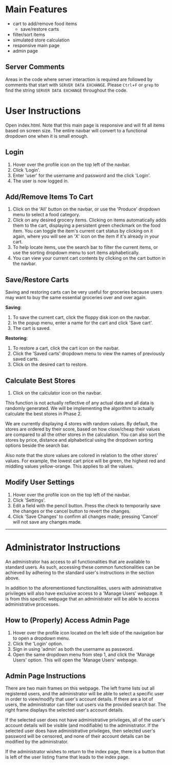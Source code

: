 # Main Features
- cart to add/remove food items
  - save/restore carts
- filter/sort items
- simulated store calculation
- responsive main page
- admin page

## Server Comments 
Areas in the code where server interaction is required are followed by comments
that start with `SERVER DATA EXCHANGE`.  Please `Ctrl`+`F` or `grep` to find
the string `SERVER DATA EXCHANGE` throughout the code.

# User Instructions
Open index.html. Note that this main page is responsive and will fit all items
based on screen size. The entire navbar will convert to a functional dropdown
one when it is small enough.

## Login
1. Hover over the profile icon on the top left of the navbar.
2. Click 'Login'.
3. Enter 'user' for the username and password and the click 'Login'.
4. The user is now logged in.

## Add/Remove Items To Cart
1. Click on the 'All' button on the navbar, or use the 'Produce' dropdown menu
   to select a food category.
2. Click on any desired grocery items. Clicking on items automatically adds
   them to the cart, displaying a persistent green checkmark on the food item.
   You can toggle the item's current cart status by clicking on it again, where
   you will see an 'X' icon on the item if it's already in your cart.
3. To help locate items, use the search bar to filter the current items, or use
   the sorting dropdown menu to sort items alphabetically.
4. You can view your current cart contents by clicking on the cart button in
   the navbar.

## Save/Restore Carts
Saving and restoring carts can be very useful for groceries because users may
want to buy the same essential groceries over and over again.

**Saving**:
1. To save the current cart, click the floppy disk icon on the navbar.
2. In the popup menu, enter a name for the cart and click 'Save cart'.
3. The cart is saved.

**Restoring**:
1. To restore a cart, click the cart icon on the navbar.
2. Click the 'Saved carts' dropdown menu to view the names of previously saved
   carts.
3. Click on the desired cart to restore.

## Calculate Best Stores
1. Click on the calculator icon on the navbar.

This function is not actually reflective of any actual data and all data is
randomly generated. We will be implementing the algorithm to actually calculate
the best stores in Phase 2. 

We are currently displaying 4 stores with random values. By default, the stores
are ordered by their score, based on how close/cheap their values are compared
to all the other stores in the calculation. You can also sort the stores by
price, distance and alphabetical using the dropdown sorting options beside the
search bar. 

Also note that the store values are colored in relation to the other stores'
values. For example, the lowest cart price will be green, the highest red and
middling values yellow-orange. This applies to all the values.

## Modify User Settings
1. Hover over the profile icon on the top left of the navbar.
2. Click 'Settings'.
3. Edit a field with the pencil button. Press the check to temporarily save the
   changes or the cancel button to revert the changes.
4. Click 'Save Changes' to confirm all changes made; pressing 'Cancel' will not
   save any changes made.

---

# Administrator Instructions
An administrator has access to all functionalities that are available to
standard users. As such, accessing these common functionalities can be achieved
by adhering to the standard user's instructions in the section above.

In addition to the aforementioned functionalities, users with administrative
privileges will also have exclusive access to a 'Manage Users' webpage. It is
from this specific webpage that an administrator will be able to access
administrative processes.

## How to (Properly) Access Admin Page
1.  Hover over the profile icon located on the left side of the navigation bar
    to open a dropdown menu.
2.  Click the 'Login' option.
3.  Sign in using 'admin' as both the username as password.
4.  Open the same dropdown menu from step 1, and click the 'Manage Users'
    option. This will open the 'Manage Users' webpage.

## Admin Page Instructions 
There are two main frames on this webpage. The left frame lists out all
registered users, and the administrator will be able to select a specific user
in order to view/modify that user's account details. If there are a lot of
users, the administrator can filter out users via the provided search bar. The
right frame displays the selected user's account details. 

If the selected user does not have administrative privileges, all of the user's
account details will be visible (and modifiable) to the administrator. If the
selected user does have administrative privileges, then selected user's
password will be censored, and none of their account details can be modified by
the administrator.

If the administrator wishes to return to the index page, there is a button that
is left of the user listing frame that leads to the index page.
